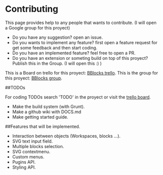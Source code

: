 # Contributing

This page provides help to any people that wants to contribute. (I will open a Google group for this proyect)

- Do you have any suggestion? open an issue.
- Do you wants to implement any feature? first open a feature request for get some feedback and then start coding.
- Do you have an implemented feature? feel free to open a PR.
- Do you have an extension or someting build on top of this proyect? Publish this in the Group. (I will open this :) )

This is a Board on trello for this proyect: [BBlocks trello][BBlocks-trello].
This is the group for this proyect: [BBlocks group][BBlocks-trello].

[BBlocks-group]: https://trello.com/b/0u71Uj56/bblocks-js
[BBlocks-trello]: https://trello.com/b/0u71Uj56/bblocks-js

##TODOs

For coding TODOs search 'TODO' in the proyect or visit the [trello board][BBlocks-trello].

- Make the build system (with Grunt).
- Make a github wiki with DOCS.md
- Make getting started guide.

##Features that will be implemented.

- Interaction between objects (Workspaces, blocks ...).
- SVG text input field.
- Multiple blocks selection.
- SVG contextmenu.
- Custom menus.
- Pugins API.
- Styling API.
